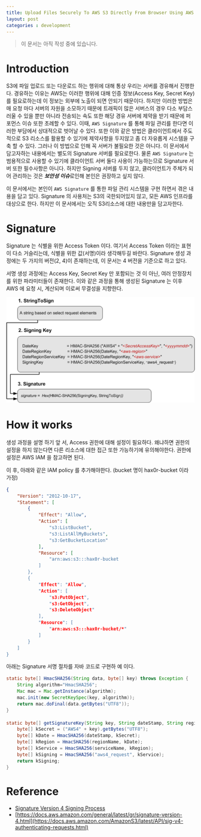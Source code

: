 ```yaml
---
title: Upload Files Securely To AWS S3 Directly From Browser Using AWS Signature
layout: post
categories : development
---
```


> 이 문서는 아직 작성 중에 있습니다.

# Introduction

S3에 파일 업로드 또는 다운로드 하는 행위에 대해 통상 우리는 서버를 경유해서 진행한다.
경유하는 이유는 AWS는 이러한 행위에 대해 인증 정보(Access Key, Secret Key)를 필요로하는데 이 정보는 외부에 노출이 되면 안되기 때문이다.
하지만 이러한 방법은 매 요청 마다 서버의 자원을 소모하기 때문에 트래픽이 많은 서버스의 경우 다소 부담스러울 수 있을 뿐만 아니라 전송되는 속도 또한 해당 경유 서버에 제약을 받기 때문에 퍼포먼스 이슈 또한 초례할 수 있다.
이때, `AWS Signature` 를 통해 파일 관리를 한다면 이러한 부담에서 상대적으로 벗어날 수 있다.
또한 이와 같은 방법은 클라이언트에서 주도적으로 S3 리소스를 활용할 수 있기에 제약사항을 두지않고 좀 더 자유롭게 시스템을 구축 할 수 있다.
그러나 이 방법으로 인해 꼭 서버가 불필요한 것은 아니다.
이 문서에서 담고자하는 내용에서는 별도의 Signature 서버를 필요로한다.
물론 `AWS Signature` 는 범용적으로 사용할 수 있기에 클라이언트 서버 둘다 사용이 가능하는므로 Signature 서버 또한 필수사항은 아니다.
하지만 Signing 서버를 두지 않고, 클라이언트가 주체가 되어 관리하는 것은 ***보안성 이슈***로인해 본인은 권장하고 싶지 않다.

이 문서에서는 본인이 `AWS Signature` 를 통한 파일 관리 시스템을 구현 하면서 겪은 내용을 담고 있다.
Signature 의 사용처는 S3의 국한되어있지 않고, 모든 AWS 인프라를 대상으로 한다.
하지만 이 문서에서는 오직 S3리소스에 대한 내용만을 담고자한다.

# Signature

Signature 는 식별을 위한 Access Token 이다.
여기서 Access Token 이라는 표현이 다소 거슬리는데, 식별을 위한 값(서명)이라 생각해두길 바란다.
Signature 생성 과정에는 두 가지의 버전(2, 4)이 존재하는데, 이 문서는 4 버전을 기준으로 하고 있다.

서명 생성 과정에는 Access Key, Secret Key 만 포함되는 것 이 아닌, 여러 안정장치를 위한 파라미터들이 존재한다.
이와 같은 과정을 통해 생성된 Signature 는 이후 AWS 에 요청 시, 계산되며 이로써 무결성을 지향한다.

![sign-to-sign](/assets/images/posts/upload-files-securely-to-aws-s3-directly-from-browser-using-aws-signature/signing-overview.png)

# How it works

생성 과정을 설명 하기 앞 서, Access 권한에 대해 설정이 필요하다.
왜냐하면 권한의 설정을 하지 않는다면 다른 리소스에 대한 접근 또한 가능하기에 유의해야한다.
권한에 설정은 AWS IAM 을 참고하면 된다.

이 후, 아래와 같은 IAM policy 를 추가해야한다. (bucket 명이 hax0r-bucket 이라 가정)

```json
{
    "Version": "2012-10-17",
    "Statement": [
        {
            "Effect": "Allow",
            "Action": [
                "s3:ListBucket",
                "s3:ListAllMyBuckets",
                "s3:GetBucketLocation"
            ],
            "Resource": [
                "arn:aws:s3:::hax0r-bucket
            ]
        },
        {
            "Effect": "Allow",
            "Action": [
                "s3:PutObject",
                "s3:GetObject",
                "s3:DeleteObject"
            ],
            "Resource": [
                "arn:aws:s3:::hax0r-bucket/*"
            ]
        }
    ]
}
```

아래는 Signature 서명 절차를 자바 코드로 구현하 예 이다.

```java
static byte[] HmacSHA256(String data, byte[] key) throws Exception {
    String algorithm="HmacSHA256";
    Mac mac = Mac.getInstance(algorithm);
    mac.init(new SecretKeySpec(key, algorithm));
    return mac.doFinal(data.getBytes("UTF8"));
}

static byte[] getSignatureKey(String key, String dateStamp, String regionName, String serviceName) throws Exception {
    byte[] kSecret = ("AWS4" + key).getBytes("UTF8");
    byte[] kDate = HmacSHA256(dateStamp, kSecret);
    byte[] kRegion = HmacSHA256(regionName, kDate);
    byte[] kService = HmacSHA256(serviceName, kRegion);
    byte[] kSigning = HmacSHA256("aws4_request", kService);
    return kSigning;
}
```

# Reference

- [Signature Version 4 Signing Process](https://docs.aws.amazon.com/general/latest/gr/signature-version-4.html)
- [https://docs.aws.amazon.com/general/latest/gr/signature-version-4.html](https://docs.aws.amazon.com/AmazonS3/latest/API/sig-v4-authenticating-requests.html)